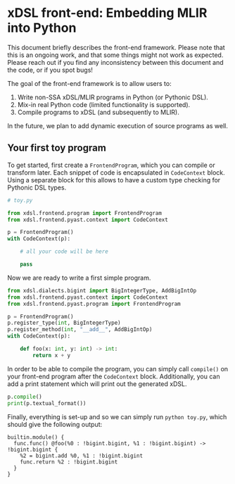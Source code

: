 # xDSL front-end: Embedding MLIR into Python

This document briefly describes the front-end framework. Please note that this
is an ongoing work, and that some things might not work as expected. Please
reach out if you find any inconsistency between this document and the code, or
if you spot bugs!

The goal of the front-end framework is to allow users to:

1. Write non-SSA xDSL/MLIR programs in Python (or Pythonic DSL).
2. Mix-in real Python code (limited functionality is supported).
3. Compile programs to xDSL (and subsequently to MLIR).

In the future, we plan to add dynamic execution of source programs as well.

## Your first toy program

To get started, first create a `FrontendProgram`, which you can compile or
transform later. Each snippet of code is encapsulated in `CodeContext` block.
Using a separate block for this allows to have a custom type checking for
Pythonic DSL types.

```python
# toy.py

from xdsl.frontend.program import FrontendProgram
from xdsl.frontend.pyast.context import CodeContext

p = FrontendProgram()
with CodeContext(p):

    # all your code will be here

    pass
```

Now we are ready to write a first simple program.

```python
from xdsl.dialects.bigint import BigIntegerType, AddBigIntOp
from xdsl.frontend.pyast.context import CodeContext
from xdsl.frontend.pyast.program import FrontendProgram

p = FrontendProgram()
p.register_type(int, BigIntegerType)
p.register_method(int, "__add__", AddBigIntOp)
with CodeContext(p):

    def foo(x: int, y: int) -> int:
        return x + y
```

In order to be able to compile the program, you can simply call `compile()` on
your front-end program after the `CodeContext` block. Additionally, you can add
a print statement which will print out the generated xDSL.

```python
p.compile()
print(p.textual_format())
```

Finally, everything is set-up and so we can simply run `python toy.py`, which
should give the following output:

```mlir
builtin.module() {
  func.func() @foo(%0 : !bigint.bigint, %1 : !bigint.bigint) -> !bigint.bigint {
    %2 = bigint.add %0, %1 : !bigint.bigint
    func.return %2 : !bigint.bigint
  }
}
```
